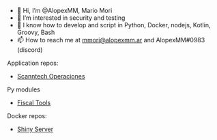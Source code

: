 - 👋 Hi, I’m @AlopexMM, Mario Mori
- 👀 I’m interested in security and testing
- 🌱 I know how to develop and script in Python, Docker, nodejs, Kotlin, Groovy, Bash
- 📫 How to reach me at mmori@alopexmm.ar and AlopexMM#0983 (discord)

Application repos:
- [Scanntech Operaciones](https://github.com/AlopexMM/scanntech-apps)

Py modules
- [Fiscal Tools](https://github.com/AlopexMM/fiscal-tools)

Docker repos:
- [Shiny Server](https://hub.docker.com/repository/docker/alopexmm/shiny-server)

<!---
AlopexMM/AlopexMM is a ✨ special ✨ repository because its `README.md` (this file) appears on your GitHub profile.
You can click the Preview link to take a look at your changes.
--->
